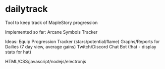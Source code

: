 # dailytrack
Tool to keep track of MapleStory progression

Implemented so far:
Arcane Symbols Tracker

Ideas:
Equip Progression Tracker (stars/potential/flame)
Graphs/Reports for Dailies (7 day view, average gains)
Twitch/Discord Chat Bot (!hat - display stats for hat)

HTML/CSS/javascript/nodejs/electronjs
